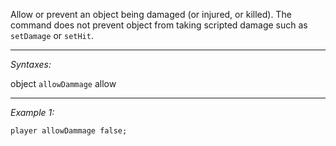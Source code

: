 Allow or prevent an object being damaged (or injured, or killed). The command does not prevent object from taking scripted damage such as `setDamage` or `setHit`.


---
*Syntaxes:*

object `allowDammage` allow

---
*Example 1:*

```sqf
player allowDammage false;
```